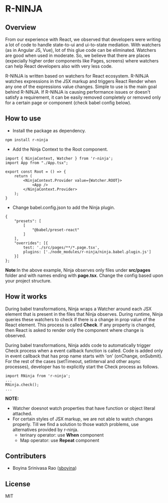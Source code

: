 # R-NINJA

## Overview
From our experience with React, we observed that developers were writing a lot of code to handle state-to-ui and ui-to-state mediation. With watchers (as in Angular JS, Vue), lot of this glue code can be eliminated. Watchers are good when used in moderate. So, we believe that there are places (expecially higher order components like Pages, screens) where watchers can help React developers also with very less code. 

R-NINJA is written based on watchers for React ecosystem. R-NINJA watches expressions in the JSX markup and triggers React Render when any one of the expressions value changes. Simple to use is the main goal behind R-NINJA. If R-NINJA is causing performance issues or doesn't satisfy a requirement, it can be easily removed completely or removed only for a certain page or component (check babel config below).

## How to use 
- Install the package as dependency.
``` 
npm install r-ninja
```

- Add the Ninja Context to the Root component.
```
import { NinjaContext, Watcher } from 'r-ninja';
import App from "./App.tsx";

export const Root = () => {
    return (
        <NinjaContext.Provider value={Watcher.ROOT}>
            <App />
        </NinjaContext.Provider>
    );
}
```

- Change babel.config.json to add the Ninja plugin.
```
{
    "presets": [
        [
            "@babel/preset-react"
        ]
    ],
    "overrides": [{
        test: './src/pages/**/*.page.tsx',
        plugins: ['./node_modules/r-ninja/ninja.babel.plugin.js']
    }]
};
```
**Note**:In the above example, Ninja observes only files under **src/pages** folder and with names ending with **page.tsx**. Change the config based upon your project structure.

## How it works

During babel transformations, Ninja wraps a Watcher around each JSX element that is present in the files that Ninja observes. During runtime, Ninja queries these watchers to check if there is a change in prop value of the React element. This process is called **Check**. If any property is changed, then React is asked to render only the component where change is observed. 

During babel transformations, Ninja adds code to automatically trigger Check process when a event callback function is called. Code is added only in event callback that has prop  name starts with 'on' (onChange, onSubmit). For the rest of the cases (setTimeout, setInterval and other async processes), developer has to explicitly start the Check process as follows.

```
import RNinja from 'r-ninja';
...
RNinja.check();
...
```

**NOTE:** 
- Watcher doesnot watch properties that have function or object literal attached.
- For certain styles of JSX markup, we are not able to watch changes properly. Till we find a solution to those watch problems, use alternatives provided by r-ninja. 
    - terinary operator: use **When** component
    - Map operator: use **Repeat** component

## Contributers
- Boyina Srinivasa Rao ([sboyina](https://github.com/sboyina))

## License
MIT
